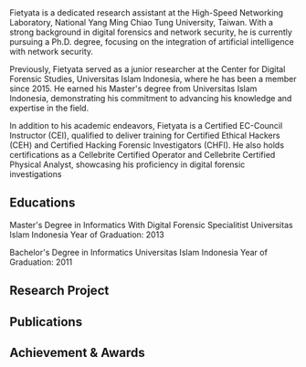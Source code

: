 <br>
<br>
Fietyata is a dedicated research assistant at the High-Speed Networking Laboratory, National Yang Ming Chiao Tung University, Taiwan. With a strong background in digital forensics and network security, he is currently pursuing a Ph.D. degree, focusing on the integration of artificial intelligence with network security.

Previously, Fietyata served as a junior researcher at the Center for Digital Forensic Studies, Universitas Islam Indonesia, where he has been a member since 2015. He earned his Master's degree from Universitas Islam Indonesia, demonstrating his commitment to advancing his knowledge and expertise in the field.

In addition to his academic endeavors, Fietyata is a Certified EC-Council Instructor (CEI), qualified to deliver training for Certified Ethical Hackers (CEH) and Certified Hacking Forensic Investigators (CHFI). He also holds certifications as a Cellebrite Certified Operator and Cellebrite Certified Physical Analyst, showcasing his proficiency in digital forensic investigations

## Educations
Master's Degree in Informatics
With Digital Forensic Specialitist
Universitas Islam Indonesia
Year of Graduation: 2013

Bachelor's Degree in Informatics
Universitas Islam Indonesia
Year of Graduation: 2011
## Research Project

## Publications

## Achievement & Awards
